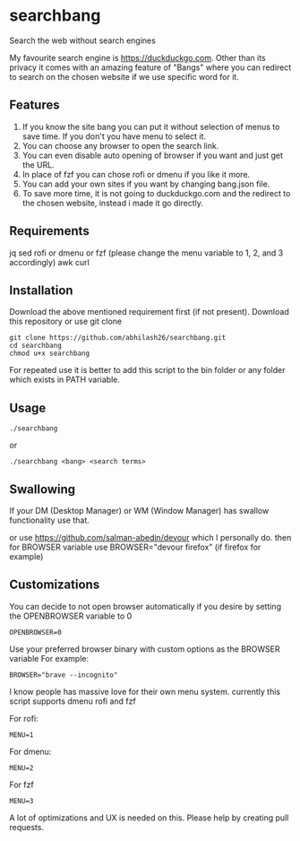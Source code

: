 # searchbang

Search the web without search engines

My favourite search engine is https://duckduckgo.com. 
Other than its privacy it comes with an amazing feature of "Bangs" where you can redirect to search on the chosen website if we use specific word for it.

## Features

1. If you know the site bang you can put it without selection of menus to save time. If you don't you have menu to select it.
2. You can choose any browser to open the search link.
3. You can even disable auto opening of browser if you want and just get the URL.
4. In place of fzf you can chose rofi or dmenu if you like it more.
5. You can add your own sites if you want by changing bang.json file.
6. To save more time, it is not going to duckduckgo.com and the redirect to the chosen website, instead i made it go directly.

## Requirements

jq
sed
rofi or dmenu or fzf (please change the menu variable to 1, 2, and 3 accordingly)
awk
curl

## Installation

Download the above mentioned requirement first (if not present).
Download this repository or use git clone

```
git clone https://github.com/abhilash26/searchbang.git
cd searchbang 
chmod u+x searchbang
```

For repeated use it is better to add this script to the bin folder or any folder which exists in PATH variable.

## Usage

```
./searchbang
```
or

```
./searchbang <bang> <search terms>
```

## Swallowing 

If your DM (Desktop Manager) or WM (Window Manager) has swallow functionality use that.

or use https://github.com/salman-abedin/devour which I personally do. 
then for BROWSER variable use BROWSER="devour firefox" (if firefox for example)


## Customizations

You can decide to not open browser automatically if you desire by setting the OPENBROWSER variable to 0 
```
OPENBROWSER=0
```
Use your preferred browser binary with custom options as the BROWSER variable 
For example:  
```
BROWSER="brave --incognito"
```
I know people has massive love for their own menu system.
currently this script supports dmenu rofi and fzf

For rofi:
```
MENU=1
```
For dmenu:
```
MENU=2
```
For fzf
```
MENU=3
```
A lot of optimizations and UX is needed on this. 
Please help by creating pull requests.


